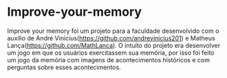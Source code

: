 # Improve-your-memory
Improve your memory foi um projeto para a faculdade desenvolvido com o auxílio de André Vinicius(https://github.com/andrevinicius201) e Matheus Lança(https://github.com/MathLanca). O intuito do projeto era desenvolver um jogo em que os usuários exercitassem sua memória, por isso foi feito um jogo da memória com imagens de acontecimentos históricos e com perguntas sobre esses acontecimentos.
